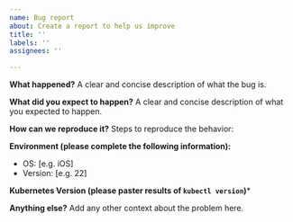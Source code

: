 ```yaml
---
name: Bug report
about: Create a report to help us improve
title: ''
labels: ''
assignees: ''

---
```


**What happened?**
A clear and concise description of what the bug is.

**What did you expect to happen?**
A clear and concise description of what you expected to happen.

**How can we reproduce it?**
Steps to reproduce the behavior:

**Environment (please complete the following information):**
 - OS: [e.g. iOS]
 - Version: [e.g. 22]

**Kubernetes Version (please paster results of `kubectl version`)***

**Anything else?**
Add any other context about the problem here.
